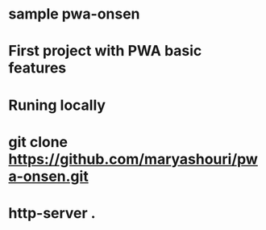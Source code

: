 # sample pwa-onsen
# First project with PWA  basic features
# Runing locally
# git clone https://github.com/maryashouri/pwa-onsen.git
# http-server .

